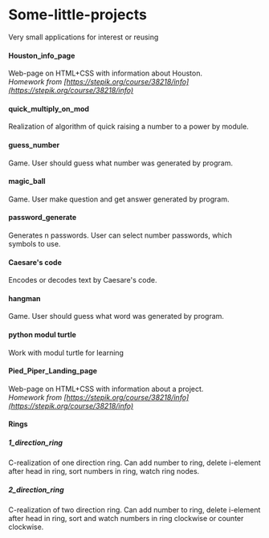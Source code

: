# Some-little-projects
Very small applications for interest or reusing

#### Houston_info_page
Web-page on HTML+CSS with information about Houston.   
<i>Homework from [https://stepik.org/course/38218/info](https://stepik.org/course/38218/info) </i>
  
#### quick_multiply_on_mod  
Realization of algorithm of quick raising a number to a power by module.   
  
#### guess_number  
Game. User should guess what number was generated by program.   
  
#### magic_ball  
Game. User make question and get answer generated by program.   
  
#### password_generate  
Generates n passwords. User can select number passwords, which symbols to use.   
  
#### Caesare's code  
Encodes or decodes text by Caesare's code.  
  
#### hangman  
Game. User should guess what word was generated by program.   
  
#### python modul turtle  
Work with modul turtle for learning  
  
#### Pied_Piper_Landing_page
Web-page on HTML+CSS with information about a project.   
<i>Homework from [https://stepik.org/course/38218/info](https://stepik.org/course/38218/info) </i>

#### Rings
##### 1_direction_ring  
C-realization of one direction ring. Can add number to ring, delete i-element after head in ring, sort numbers in ring, watch ring nodes.  
##### 2_direction_ring  
C-realization of two direction ring. Can add number to ring, delete i-element after head in ring, sort and watch numbers in ring clockwise or counter clockwise.   
